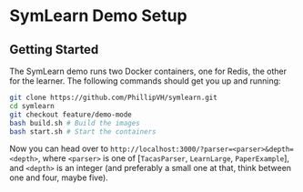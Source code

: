 # SymLearn Demo Setup
## Getting Started
The SymLearn demo runs two Docker containers, one for Redis, the other for the learner. 
The following commands should get you up and running:
```bash
git clone https://github.com/PhillipVH/symlearn.git
cd symlearn
git checkout feature/demo-mode
bash build.sh # Build the images
bash start.sh # Start the containers
```
Now you can head over to `http://localhost:3000/?parser=<parser>&depth=<depth>`, where `<parser>` is one of [`TacasParser`, `LearnLarge`, `PaperExample`], and `<depth>` is an integer (and preferably a small one at that, think between one and four, maybe five).
